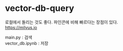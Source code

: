 # vector-db-query

로컬에서 돌리는 것도 좋다. 파인콘에 비해 빠르다는 장점이 있다.    
https://milvus.io

main.py : 검색  
vector_db.ipynb : 저장  

